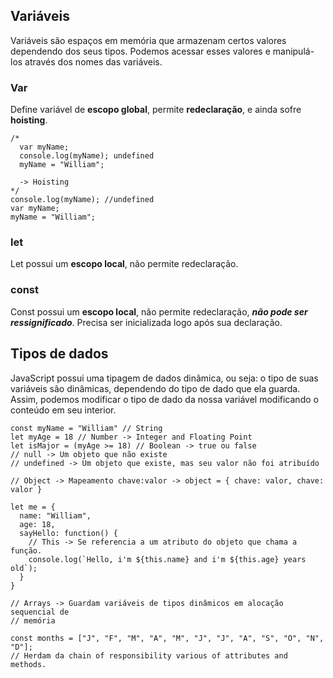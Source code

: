   ## Variáveis
  
  Variáveis são espaços em memória que armazenam certos valores dependendo dos
  seus tipos. Podemos acessar esses valores e manipulá-los através dos nomes das
  variáveis.

  ### Var

  Define variável de **escopo global**, permite **redeclaração**, e ainda sofre
  **hoisting**.

  ```JS
  /*
    var myName;
    console.log(myName); undefined
    myName = "William";

    -> Hoisting
  */
  console.log(myName); //undefined
  var myName;
  myName = "William";
  ```

  ### let

  Let possui um **escopo local**, não permite redeclaração.

  ### const

  Const possui um **escopo local**, não permite redeclaração, ***não pode ser
  ressignificado***. Precisa ser inicializada logo após sua declaração.

  ## Tipos de dados

  JavaScript possui uma tipagem de dados dinâmica, ou seja: o tipo de suas variáveis
  são dinâmicas, dependendo do tipo de dado que ela guarda. Assim, podemos modificar
  o tipo de dado da nossa variável modificando o conteúdo em seu interior.

  ```JS
  const myName = "William" // String
  let myAge = 18 // Number -> Integer and Floating Point
  let isMajor = (myAge >= 18) // Boolean -> true ou false
  // null -> Um objeto que não existe
  // undefined -> Um objeto que existe, mas seu valor não foi atribuído

  // Object -> Mapeamento chave:valor -> object = { chave: valor, chave: valor }

  let me = {
    name: "William",
    age: 18,
    sayHello: function() {
      // This -> Se referencia a um atributo do objeto que chama a função.
      console.log(`Hello, i'm ${this.name} and i'm ${this.age} years old`);
    }
  }

  // Arrays -> Guardam variáveis de tipos dinâmicos em alocação sequencial de
  // memória

  const months = ["J", "F", "M", "A", "M", "J", "J", "A", "S", "O", "N", "D"];
  // Herdam da chain of responsibility various of attributes and methods.
  ```